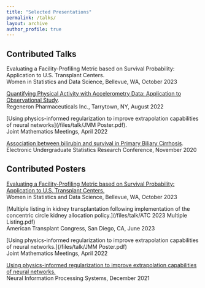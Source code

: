 ```yaml
---
title: "Selected Presentations"
permalink: /talks/
layout: archive
author_profile: true
---
```


Contributed Talks
---	

Evaluating a Facility-Profiling Metric based on Survival Probability: Application to U.S. Transplant Centers.   
Women in Statistics and Data Science, Bellevue, WA, October 2023

[Quantifying Physical Activity with Accelerometry Data: Application to Observational Study](/files/talk/Tran_GNE_slides.pdf).   
Regeneron Pharmaceuticals Inc., Tarrytown, NY, August 2022

[Using physics-informed regularization to improve extrapolation capabilities of neural networks](/files/talk/JMM Poster.pdf).   
Joint Mathematics Meetings, April 2022

[Association between bilirubin and survival in Primary Biliary Cirrhosis](https://www.causeweb.org/usproc/eusrc/2020/virtual-posters/13).   
Electronic Undergraduate Statistics Research Conference, November 2020

Contributed Posters
---	

[Evaluating a Facility-Profiling Metric based on Survival Probability: Application to U.S. Transplant Centers.](/files/talk/Tran_WSDS.pdf)   
Women in Statistics and Data Science, Bellevue, WA, October 2023

[Multiple listing in kidney transplantation following implementation of the concentric circle kidney allocation policy.](/files/talk/ATC 2023 Multiple Listing.pdf)   
American Transplant Congress, San Diego, CA, June 2023

[Using physics-informed regularization to improve extrapolation capabilities of neural networks.](/files/talk/JMM Poster.pdf)   
Joint Mathematics Meetings, April 2022

[Using physics-informed regularization to improve extrapolation capabilities of neural networks.](/files/talk/NeurIPS_ML4PS_2021.pdf)   
Neural Information Processing Systems, December 2021

